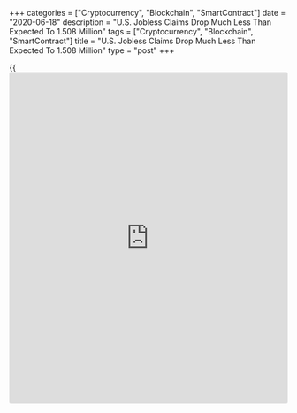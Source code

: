 +++
categories = ["Cryptocurrency", "Blockchain", "SmartContract"]
date = "2020-06-18"
description = "U.S. Jobless Claims Drop Much Less Than Expected To 1.508 Million"
tags = ["Cryptocurrency", "Blockchain", "SmartContract"]
title = "U.S. Jobless Claims Drop Much Less Than Expected To 1.508 Million"
type = "post"
+++

{{<iframe id="large-banner" src="https://www.bounty.group/#slide=21.0" width="100%" height="600" scrolling="no" style="border: 0px solid rgb(216, 221, 230); border-radius: 3px;">}}

A report released by the Labor Department on Thursday showed a continued
decrease in first-time claims for U.S. unemployment benefits in the week
ended June 13th, although claims fell by much less than expected.

The Labor Department said initial jobless claims dropped to 1.508
million, a decrease of 58,000 from the previous week's upwardly revised
level of 1.566 million.

Economists had expected jobless claims to tumble to 1.300 million from
the 1.542 million originally reported for the previous week.

Jobless claims fell by much less than anticipated but still pulled back
further off the record high of 6.867 million set in the week ended March
28th.

Noting the latest weekly decrease reflects the smallest decline since
claims began retreating from their late March peak, economists at Oxford
Economics said, "The latest jobless claims data reminds us that
significant stress remains in the labor market."

The report said the less volatile four-week moving average slid to
1,773,500, a decrease of 234,500 from the previous week's revised
average of 2,008,000.

Continuing claims, a reading on the number of people receiving ongoing
unemployment assistance, also dropped by 62,000 to 20.544 million in the
week ended June 6th.

The four week moving average of continuing claims tumbled to 20,814,750,
a decrease of 1,092,000 from the previous week's revised average of
21,906,750.

For comments and feedback [contact](https://www.playgroundfx.com/contact/): editorial@rtt[news](https://www.letsplayfx.com/blog/forex-news-website/).com

[Economic News][1]

 **What parts of the world are seeing the best (and worst) economic
performances lately? Click[here][2] to check out our [Econ Scorecard][2]
and find out! See up-to-the-moment [ranking](https://www.playgroundfx.com/blog/crypto-exchange-ranking/)s for the best and worst
performers in [GDP][3], [unemployment rate][4], [inflation][5] and much
more.**

   1. www.rtt[news](https://www.letsplayfx.com/blog/forex-news-website/).com/Content/EconomicNews.aspx
   2. www.rtt[news](https://www.letsplayfx.com/blog/forex-news-website/).com/economic-scorecard/world-rank/retail-sales/highest-performance.aspx
   3. www.rtt[news](https://www.letsplayfx.com/blog/forex-news-website/).com/economic-scorecard/world-rank/GDP/highest-performance.aspx
   4. www.rtt[news](https://www.letsplayfx.com/blog/forex-news-website/).com/economic-scorecard/world-rank/unemployment-rate/lowest-performance.aspx
   5. www.rtt[news](https://www.letsplayfx.com/blog/forex-news-website/).com/economic-scorecard/world-rank/CPI/highest-performance.aspx